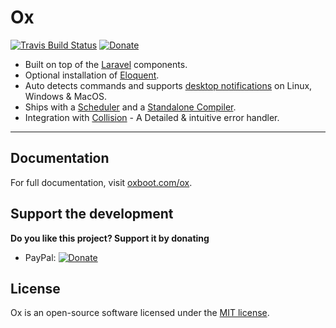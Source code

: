 # Ox
[![Travis Build Status](https://travis-ci.org/oxboot/ox.svg)](https://travis-ci.org/oxboot/ox) [![Donate](https://img.shields.io/badge/Donate-PayPal-green.svg)](https://www.paypal.com/cgi-bin/webscr?cmd=_s-xclick&hosted_button_id=2VATG7M5GNZ6Q)

- Built on top of the [Laravel](https://laravel.com) components.
- Optional installation of [Eloquent](http://laravel-zero.com/#/?id=database).
- Auto detects commands and supports [desktop notifications](https://github.com/nunomaduro/laravel-desktop-notifier) on Linux, Windows & MacOS.
- Ships with a [Scheduler](http://laravel-zero.com/#/?id=scheduler) and a [Standalone Compiler](http://laravel-zero.com/#/?id=building-a-standalone-application).
- Integration with [Collision](https://github.com/nunomaduro/collision) - A Detailed & intuitive error handler.
------

## Documentation

For full documentation, visit [oxboot.com/ox](https://oxboot.com/ox/).

## Support the development
**Do you like this project? Support it by donating**

- PayPal: [![Donate](https://img.shields.io/badge/Donate-PayPal-green.svg)](https://www.paypal.com/cgi-bin/webscr?cmd=_s-xclick&hosted_button_id=2VATG7M5GNZ6Q)

## License

Ox is an open-source software licensed under the [MIT license](https://github.com/oxboot/ox/blob/stable/LICENSE.md).

